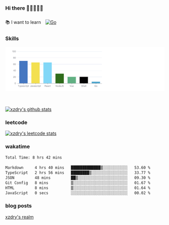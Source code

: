 ### Hi there 👋👋👋👋👋

 :books: I want to learn <a href="https://go.dev/" target="_blank"><img style="margin: 10px" src="https://profilinator.rishav.dev/skills-assets/go-original.svg" alt="Go" height="50" /></a>  

### Skills
![](img/2022-09-05-22-04-20.png)

<br />

[![xzdry's github stats](https://github-readme-stats.vercel.app/api?username=xzdry&count_private=true&show_icons=true&theme=vue)](https://github.com/xzdry)

### leetcode
[![xzdry's leetcode stats](https://leetcard.jacoblin.cool/xzdry-2?theme=light&font=Anek%20Kannada&site=cn)](https://leetcode.cn/u/xzdry-2/)

### wakatime
<!--START_SECTION:waka-->

```text
Total Time: 8 hrs 42 mins

Markdown     4 hrs 40 mins   █████████████▒░░░░░░░░░░░   53.60 %
TypeScript   2 hrs 56 mins   ████████▒░░░░░░░░░░░░░░░░   33.77 %
JSON         48 mins         ██▒░░░░░░░░░░░░░░░░░░░░░░   09.30 %
Git Config   8 mins          ▒░░░░░░░░░░░░░░░░░░░░░░░░   01.67 %
HTML         8 mins          ▒░░░░░░░░░░░░░░░░░░░░░░░░   01.64 %
JavaScript   0 secs          ░░░░░░░░░░░░░░░░░░░░░░░░░   00.02 %
```

<!--END_SECTION:waka-->

### blog posts
[xzdry's realm](https://www.justdry.net/)
